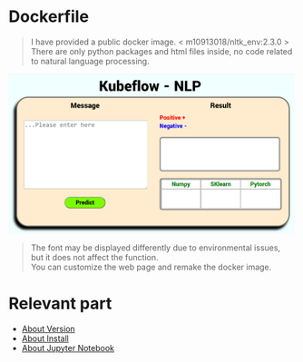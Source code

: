 # Dockerfile

> I have provided a public docker image. < m10913018/nltk_env:2.3.0 > \
> There are only python packages and html files inside, no code related to natural language processing.

<img src="https://github.com/WEICHINLIN/Kubeflow---Natural-Language-Processing/blob/main/4.%20Image/NLP.png" alt="NLP"/><br/>

> The font may be displayed differently due to environmental issues, but it does not affect the function. \
> You can customize the web page and remake the docker image.

# Relevant part

* [About Version](https://github.com/WEICHINLIN/Kubeflow---Natural-Language-Processing/blob/main/README.md)
* [About Install](https://github.com/WEICHINLIN/Kubeflow---Natural-Language-Processing/blob/main/1.%20Install/Install.md)
* [About Jupyter Notebook](https://github.com/WEICHINLIN/Kubeflow---Natural-Language-Processing/blob/main/3.%20Jupyter%20Notebook/Jupyter%20Notebook.md)
